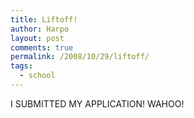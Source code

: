 ```yaml
---
title: Liftoff!
author: Harpo
layout: post
comments: true
permalink: /2008/10/29/liftoff/
tags:
  - school
---
```

I SUBMITTED MY APPLICATION! WAHOO!